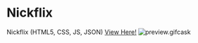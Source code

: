 # Nickflix
Nickflix (HTML5, CSS, JS, JSON)
[View Here!](https://neekyo.github.io/Nickflix/ "View here")
![preview.gifcask](preview.gifcask)
